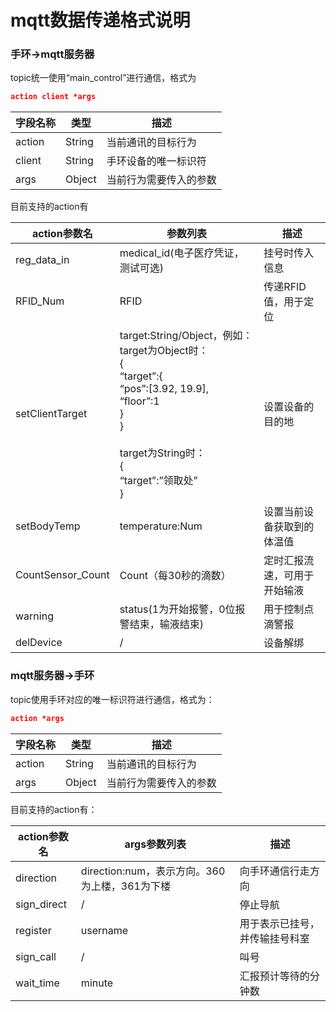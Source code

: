 # mqtt数据传递格式说明

### 手环→mqtt服务器

topic统一使用“main_control”进行通信，格式为

```json
action client *args
```

| 字段名称 | 类型   | 描述                   |
| -------- | ------ | ---------------------- |
| action   | String | 当前通讯的目标行为     |
| client   | String | 手环设备的唯一标识符   |
| args     | Object | 当前行为需要传入的参数 |

目前支持的action有

| action参数名      | 参数列表                                                     | 描述                         |
| ----------------- | ------------------------------------------------------------ | ---------------------------- |
| reg_data_in       | medical_id(电子医疗凭证，测试可选)                           | 挂号时传入信息               |
| RFID_Num          | RFID                                                         | 传递RFID值，用于定位         |
| setClientTarget   | target:String/Object，例如：<br />target为Object时：<br />{<br />“target”:{<br />“pos”:[3.92, 19.9],<br />“floor”:1<br />}<br />}<br /><br />target为String时：<br />{<br />“target”:”领取处”<br />} | 设置设备的目的地             |
| setBodyTemp       | temperature:Num                                              | 设置当前设备获取到的体温值   |
| CountSensor_Count | Count（每30秒的滴数）                                        | 定时汇报流速，可用于开始输液 |
| warning           | status(1为开始报警，0位报警结束，输液结束)                   | 用于控制点滴警报             |
| delDevice         | /                                                            | 设备解绑                     |

### mqtt服务器→手环

topic使用手环对应的唯一标识符进行通信，格式为：

```json
action *args
```

| 字段名称 | 类型   | 描述                   |
| -------- | ------ | ---------------------- |
| action   | String | 当前通讯的目标行为     |
| args     | Object | 当前行为需要传入的参数 |

目前支持的action有：

| action参数名 | args参数列表                                  | 描述                           |
| ------------ | --------------------------------------------- | ------------------------------ |
| direction    | direction:num，表示方向。360为上楼，361为下楼 | 向手环通信行走方向             |
| sign_direct  | /                                             | 停止导航                       |
| register     | username                                      | 用于表示已挂号，并传输挂号科室 |
| sign_call    | /                                             | 叫号                           |
| wait_time    | minute                                        | 汇报预计等待的分钟数           |

